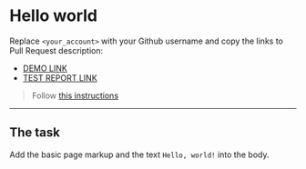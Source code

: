 # Hello world
Replace `<your_account>` with your Github username and copy the links to Pull Request description:
- [DEMO LINK](https://maksym-yerokhin.github.io/layout_hello-world/)
- [TEST REPORT LINK](https://maksym-yerokhin.github.io/layout_hello-world/report/html_report/)

> Follow [this instructions](https://mate-academy.github.io/layout_task-guideline/#how-to-solve-the-layout-tasks-on-github)
___

## The task 
Add the basic page markup and the text `Hello, world!` into the body.
